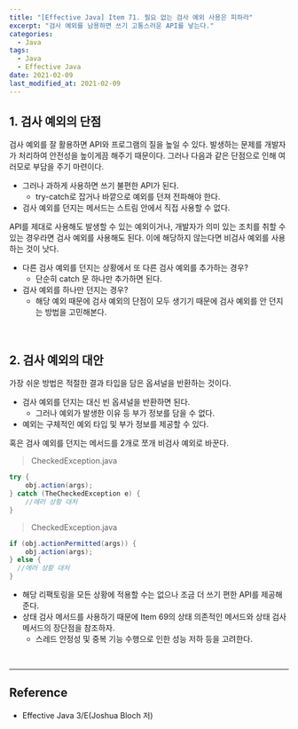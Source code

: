 ```yaml
---
title: "[Effective Java] Item 71. 필요 없는 검사 예외 사용은 피하라"
excerpt: "검사 예외를 남용하면 쓰기 고통스러운 API를 낳는다."
categories:
  - Java
tags:
  - Java
  - Effective Java
date: 2021-02-09
last_modified_at: 2021-02-09
---
```


## 1. 검사 예외의 단점

검사 예외를 잘 활용하면 API와 프로그램의 질을 높일 수 있다. 발생하는 문제를 개발자가 처리하여 안전성을 높이게끔 해주기 때문이다. 그러나 다음과 같은 단점으로 인해 여러모로 부담을 주기 마련이다.

* 그러나 과하게 사용하면 쓰기 불편한 API가 된다.
  * try-catch로 잡거나 바깥으로 예외를 던져 전파해야 한다.
* 검사 예외를 던지는 메서드는 스트림 안에서 직접 사용할 수 없다.

API를 제대로 사용해도 발생할 수 있는 예외이거나, 개발자가 의미 있는 조치를 취할 수 있는 경우라면 검사 예외를 사용해도 된다. 이에 해당하지 않는다면 비검사 예외를 사용하는 것이 낫다.

* 다른 검사 예외를 던지는 상황에서 또 다른 검사 예외를 추가하는 경우?
  * 단순히 catch 문 하나만 추가하면 된다.
* 검사 예외를 하나만 던지는 경우?
  * 해당 예외 때문에 검사 예외의 단점이 모두 생기기 때문에 검사 예외를 안 던지는 방법을 고민해본다.

<br>

## 2. 검사 예외의 대안

가장 쉬운 방법은 적절한 결과 타입을 담은 옵셔널을 반환하는 것이다.

* 검사 예외를 던지는 대신 빈 옵셔널을 반환하면 된다.
  * 그러나 예외가 발생한 이유 등 부가 정보를 담을 수 없다.
* 예외는 구체적인 예외 타입 및 부가 정보를 제공할 수 있다.

혹은 검사 예외를 던지는 메서드를 2개로 쪼개 비검사 예외로 바꾼다.

> CheckedException.java

```java
try {
    obj.action(args);
} catch (TheCheckedException e) {
    //에러 상황 대처
}
```

> CheckedException.java

```java
if (obj.actionPermitted(args)) {
    obj.action(args);
} else {
  //에러 상황 대처
}
```

* 해당 리팩토링을 모든 상황에 적용할 수는 없으나 조금 더 쓰기 편한 API를 제공해준다.
* 상태 검사 메서드를 사용하기 때문에 Item 69의 상태 의존적인 메서드와 상태 검사 메서드의 장단점을 참조하자.
  * 스레드 안정성 및 중복 기능 수행으로 인한 성능 저하 등을 고려한다.

<br>

---

## Reference

* Effective Java 3/E(Joshua Bloch 저)

